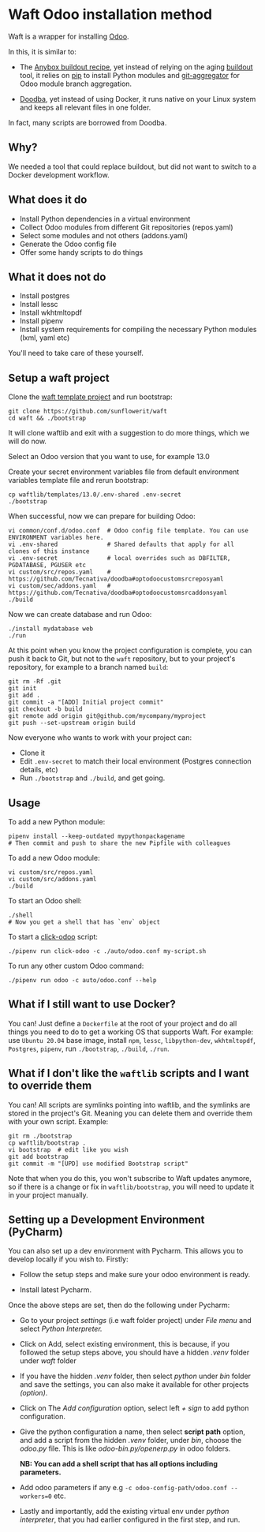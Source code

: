 # Waft Odoo installation method

Waft is a wrapper for installing [Odoo](https://github.com/odoo/odoo).

In this, it is similar to:

- The [Anybox buildout recipe](https://github.com/anybox/anybox.recipe.odoo), yet instead of relying on the aging [buildout](https://github.com/buildout/buildout) tool, it relies on [pip](https://github.com/pypa/pip) to install Python modules and [git-aggregator](https://github.com/acsone/git-aggregator) for Odoo module branch aggregation.

- [Doodba](https://github.com/tecnativa/doodba), yet instead of using Docker, it runs native on your Linux system and keeps all relevant files in one folder.

In fact, many scripts are borrowed from Doodba.

## Why?

We needed a tool that could replace buildout, but did not want to switch to a Docker development workflow.

## What does it do

- Install Python dependencies in a virtual environment
- Collect Odoo modules from different Git repositories (repos.yaml)
- Select some modules and not others (addons.yaml)
- Generate the Odoo config file
- Offer some handy scripts to do things

## What it does not do

- Install postgres
- Install lessc
- Install wkhtmltopdf
- Install pipenv
- Install system requirements for compiling the necessary Python modules (lxml, yaml etc)

You'll need to take care of these yourself.

## Setup a waft project

Clone the [waft template project](https://github.com/sunflowerit/waft) and run bootstrap:

    git clone https://github.com/sunflowerit/waft
    cd waft && ./bootstrap

It will clone waftlib and exit with a suggestion to do more things, which we will do now.

Select an Odoo version that you want to use, for example 13.0

Create your secret environment variables file from default environment variables template file and rerun bootstrap:

```
cp waftlib/templates/13.0/.env-shared .env-secret
./bootstrap
```

When successful, now we can prepare for building Odoo:

```
vi common/conf.d/odoo.conf  # Odoo config file template. You can use ENVIRONMENT variables here.
vi .env-shared              # Shared defaults that apply for all clones of this instance
vi .env-secret              # local overrides such as DBFILTER, PGDATABASE, PGUSER etc
vi custom/src/repos.yaml    # https://github.com/Tecnativa/doodba#optodoocustomsrcreposyaml
vi custom/sec/addons.yaml   # https://github.com/Tecnativa/doodba#optodoocustomsrcaddonsyaml
./build
```

Now we can create database and run Odoo:

```
./install mydatabase web
./run
```

At this point when you know the project configuration is complete, you can push it back to Git, but not to the `waft` repository, but to your project's repository, for example to a branch named `build`:

```
git rm -Rf .git
git init
git add .
git commit -a "[ADD] Initial project commit"
git checkout -b build
git remote add origin git@github.com/mycompany/myproject
git push --set-upstream origin build
```

Now everyone who wants to work with your project can:

- Clone it
- Edit `.env-secret` to match their local environment (Postgres connection details, etc)
- Run `./bootstrap` and `./build`, and get going.

## Usage

To add a new Python module:

```
pipenv install --keep-outdated mypythonpackagename
# Then commit and push to share the new Pipfile with colleagues
```

To add a new Odoo module:

```
vi custom/src/repos.yaml
vi custom/src/addons.yaml
./build
```

To start an Odoo shell:

```
./shell
# Now you get a shell that has `env` object
```

To start a [click-odoo](https://github.com/acsone/click-odoo) script:

```
./pipenv run click-odoo -c ./auto/odoo.conf my-script.sh
```

To run any other custom Odoo command:

```
./pipenv run odoo -c auto/odoo.conf --help
```

## What if I still want to use Docker?

You can! Just define a `Dockerfile` at the root of your project and do all things you need to do to get a working OS that supports Waft. For example: use `Ubuntu 20.04` base image, install `npm`, `lessc`, `libpython-dev`, `wkhtmltopdf`, `Postgres`, `pipenv`, run `./bootstrap`, `./build`, `./run`.

## What if I don't like the `waftlib` scripts and I want to override them

You can! All scripts are symlinks pointing into waftlib, and the symlinks are stored in the project's Git. Meaning you can delete them and override them with your own script. Example:

```
git rm ./bootstrap
cp waftlib/bootstrap .
vi bootstrap  # edit like you wish
git add bootstrap
git commit -m "[UPD] use modified Bootstrap script"
```

Note that when you do this, you won't subscribe to Waft updates anymore, so if there is a change or fix in `waftlib/bootstrap`, you will need to update it in your project manually.


## Setting up a Development Environment (PyCharm)

You can also set up a dev environment with Pycharm.
This allows you to develop locally if you wish to. Firstly:
 - Follow the setup steps and make sure your
   odoo environment is ready.
     
 - Install latest Pycharm.

 Once the above steps are set, then do the following
 under Pycharm:

 - Go to your project *settings* (i.e waft folder project) under *File menu* 
   and select *Python Interpreter.*
   
  
 - Click on Add, select existing environment, this is because,
   if you followed the setup steps above, you should have a 
   hidden *.venv* folder under *waft* folder
   
   
 - If you have the hidden *.venv* folder, then select
   *python* under *bin* folder and save the settings, you can
   also make it available for other projects *(option)*.
   

 - Click on The *Add configuration* option, select left *+
   sign* to add python configuration.
   
   
 - Give the python configuration a name, then select **script path** 
   option, and add a script from the hidden *.venv* folder, under *bin*, 
   choose the *odoo.py* file. This is like *odoo-bin.py/openerp.py* 
   in odoo folders.
   
    **NB: You can add a shell script that has all options including 
    parameters.** 
   
   
 - Add odoo parameters if any e.g `-c odoo-config-path/odoo.conf --workers=0` etc.

 
- Lastly and importantly, add the existing virtual env under 
  *python interpreter*, that you had earlier configured in 
  the first step, and run.

  
